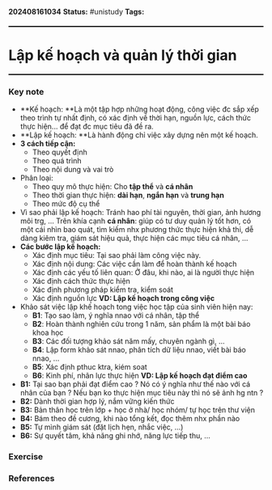 **202408161034**
**Status:** #unistudy
**Tags:** 
<hr style="border: none; height: 2px; background-color: #000000; margin: 20px 0;">

# Lập kế hoạch và quản lý thời gian
<hr style="border: none; height: 2px; background-color: #000000; margin: 20px 0;">

### Key note
- **Kế hoạch: **Là một tập hợp những hoạt động, công việc đc sắp xếp theo trình tự nhất định, có xác định về thời hạn, nguồn lực, cách thức thực hiện... để đạt đc mục tiêu đã đề ra.
- **Lập kế hoạch: **Là hành động chỉ việc xây dựng nên một kế hoạch.
- **3 cách tiếp cận:**
	- Theo quyết định 
	- Theo quá trình
	- Theo nội dung và vai trò
- Phân loại: 
	- Theo quy mô thực hiện: Cho **tập thể** và **cá nhân**
	- Theo thời gian thực hiện: **dài hạn**, **ngắn hạn** và **trung hạn**
	-  Theo mức độ cụ thể 
- Vì sao phải lập kế hoạch: Tránh hao phí tài nguyên, thời gian, ảnh hương môi trg, ... Trên khía cạnh **cá nhân**: giúp có tư duy quản lý tốt hơn, có một cái nhìn bao quát, tìm kiếm nhx phương thức thực hiện khả thi, dễ dàng kiêm tra, giám sát hiệu quả, thực hiện các mục tiêu cá nhân, ...
- **Các bước lập kế hoạch:**
	- Xác định mục tiêu: Tại sao phải làm công việc này.
	- Xác định nội dung: Các việc cần làm để hoàn thành kế hoạch
	- Xác định các yếu tố liên quan: Ở đâu, khi nào, ai là người thực hiện
	- Xác định cách thức thực hiện
	- Xác định phương pháp kiểm tra, kiểm soát 
	- Xác định nguồn lực
**VD: Lập kế hoạch trong công việc**
- Khảo sát việc lập khế hoạch tong việc học tập của sinh viên hiện nay:
	- **B1**: Tạo sao làm, ý nghĩa nnao với cá nhân, tập thể
	- **B2**: Hoàn thành nghiên cứu trong 1 năm, sản phẩm là một bài báo khoa học
	- **B3**: Các đối tượng khảo sát năm mấy, chuyên ngành gì, ...
	- **B4**: Lập form khảo sát nnao, phân tích dữ liệu nnao, viết bài báo nnao, ...
	- **B5**: Xác định pthuc ktra, kiém soat
	- **B6**: Kinh phí, nhân lực thực hiện 
**VD: Lập kế hoạch đạt điểm cao**
- **B1:** Tại sao bạn phải đạt điểm cao ? Nó có ý nghĩa như thế nào với cá nhân của bạn  ? Nếu bạn ko thực hiện mục tiêu này thì nó sẽ ảnh hg ntn ?
- **B2:** Dành thời gian hợp lý, nắm vững kiến thức 
- **B3:** Bản thân học trên lớp + học ở nhà/ học nhóm/ tự học trên thư viện
- **B4:** Bám theo đề cương, khi nào tổng kết, đọc thêm nhx phần nào
- **B5:** Tự mình giám sát (đặt lịch hẹn, nhắc việc, ...)
- **B6:** Sự quyết tâm, khả năng ghi nhớ, năng lực tiếp thu, ...
### Exercise
 

### References

